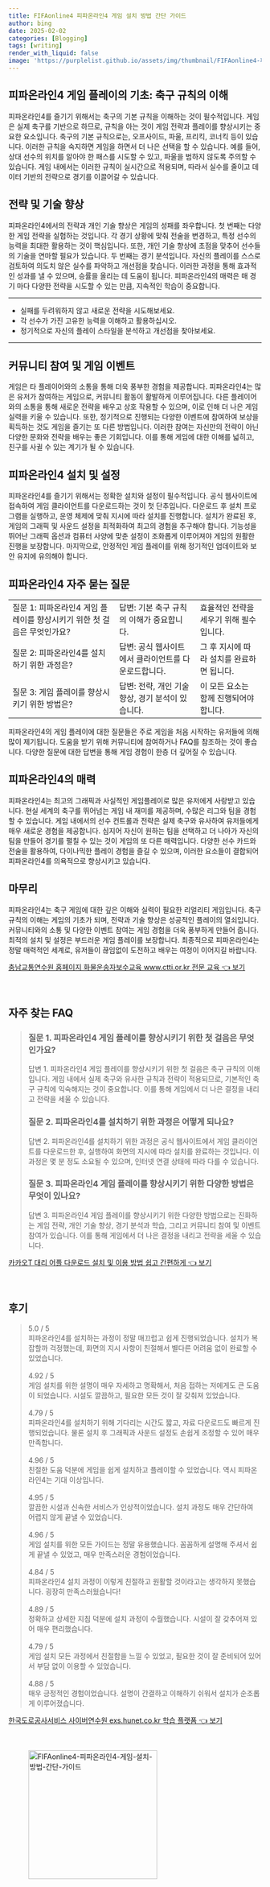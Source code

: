 ```yaml
---
title: FIFAonline4 피파온라인4 게임 설치 방법 간단 가이드
author: bing
date: 2025-02-02
categories: [Blogging]
tags: [writing]
render_with_liquid: false
image: 'https://purplelist.github.io/assets/img/thumbnail/FIFAonline4-피파온라인4-게임-설치-방법-간단-가이드.webp'
---
```



<h2 id='축구 규칙의 이해'>피파온라인4 게임 플레이의 기초: 축구 규칙의 이해</h2>

<p>피파온라인4를 즐기기 위해서는 축구의 기본 규칙을 이해하는 것이 필수적입니다. 게임은 실제 축구를 기반으로 하므로, 규칙을 아는 것이 게임 전략과 플레이를 향상시키는 중요한 요소입니다. 축구의 기본 규칙으로는, 오프사이드, 파울, 프리킥, 코너킥 등이 있습니다. 이러한 규칙을 숙지하면 게임을 하면서 더 나은 선택을 할 수 있습니다. 예를 들어, 상대 선수의 위치를 알아야 한 패스를 시도할 수 있고, 파울을 범하지 않도록 주의할 수 있습니다. 게임 내에서는 이러한 규칙이 실시간으로 적용되며, 따라서 실수를 줄이고 데이터 기반의 전략으로 경기를 이끌어갈 수 있습니다.</p>

<h2 id='전략 및 기술 향상'>전략 및 기술 향상</h2>

<p>피파온라인4에서의 전략과 개인 기술 향상은 게임의 성패를 좌우합니다. 첫 번째는 다양한 게임 전략을 실험하는 것입니다. 각 경기 상황에 맞춰 전술을 변경하고, 특정 선수의 능력을 최대한 활용하는 것이 핵심입니다. 또한, 개인 기술 향상에 초점을 맞추어 선수들의 기술을 연마할 필요가 있습니다. 두 번째는 경기 분석입니다. 자신의 플레이를 스스로 검토하여 의도치 않은 실수를 파악하고 개선점을 찾습니다. 이러한 과정을 통해 효과적인 성과를 낼 수 있으며, 승률을 올리는 데 도움이 됩니다. 피파온라인4의 매력은 매 경기 마다 다양한 전략을 시도할 수 있는 만큼, 지속적인 학습이 중요합니다.</p>

<hr />

<ul>
    <li>실패를 두려워하지 않고 새로운 전략을 시도해보세요.</li>
    <li>각 선수가 가진 고유한 능력을 이해하고 활용하십시오.</li>
    <li>정기적으로 자신의 플레이 스타일을 분석하고 개선점을 찾아보세요.</li>
</ul>

<hr />

<h2 id='커뮤니티 참여 및 이벤트'>커뮤니티 참여 및 게임 이벤트</h2>

<p>게임은 타 플레이어와의 소통을 통해 더욱 풍부한 경험을 제공합니다. 피파온라인4는 많은 유저가 참여하는 게임으로, 커뮤니티 활동이 활발하게 이루어집니다. 다른 플레이어와의 소통을 통해 새로운 전략을 배우고  상호 작용할 수 있으며, 이로 인해 더 나은 게임 실력을 키울 수 있습니다. 또한, 정기적으로 진행되는 다양한 이벤트에 참여하여 보상을 획득하는 것도 게임을 즐기는 또 다른 방법입니다. 이러한 참여는 자신만의 전략이 아닌 다양한 문화와 전략을 배우는 좋은 기회입니다. 이를 통해 게임에 대한 이해를 넓히고, 친구를 사귈 수 있는 계기가 될 수 있습니다.</p>

<h2 id='피파온라인4 설치 및 설정'>피파온라인4 설치 및 설정</h2>

<p>피파온라인4를 즐기기 위해서는 정확한 설치와 설정이 필수적입니다. 공식 웹사이트에 접속하여 게임 클라이언트를 다운로드하는 것이 첫 단추입니다. 다운로드 후 설치 프로그램을 실행하고, 운영 체제에 맞춰 지시에 따라 설치를 진행합니다. 설치가 완료된 후, 게임의 그래픽 및 사운드 설정을 최적화하여 최고의 경험을 추구해야 합니다. 기능성을 뛰어난 그래픽 옵션과 컴퓨터 사양에 맞춘 설정이 조화롭게 이루어져야 게임의 원활한 진행을 보장합니다. 마지막으로, 안정적인 게임 플레이를 위해 정기적인 업데이트와 보안 유지에 유의해야 합니다.</p>

<h2 id='게임 플레이 질문 답변'>피파온라인4 자주 묻는 질문</h2>

<table>
    <tr>
        <td>질문 1: 피파온라인4 게임 플레이를 향상시키기 위한 첫 걸음은 무엇인가요?</td>
        <td>답변: 기본 축구 규칙의 이해가 중요합니다.</td>
        <td>효율적인 전략을 세우기 위해 필수입니다.</td>
    </tr>
    <tr>
        <td>질문 2: 피파온라인4를 설치하기 위한 과정은?</td>
        <td>답변: 공식 웹사이트에서 클라이언트를 다운로드합니다.</td>
        <td>그 후 지시에 따라 설치를 완료하면 됩니다.</td>
    </tr>
    <tr>
        <td>질문 3: 게임 플레이를 향상시키기 위한 방법은?</td>
        <td>답변: 전략, 개인 기술 향상, 경기 분석이 있습니다.</td>
        <td>이 모든 요소는 함께 진행되어야 합니다.</td>
    </tr>
</table>

<p>피파온라인4의 게임 플레이에 대한 질문들은 주로 게임을 처음 시작하는 유저들에 의해 많이 제기됩니다. 도움을 받기 위해 커뮤니티에 참여하거나 FAQ를 참조하는 것이 좋습니다. 다양한 질문에 대한 답변을 통해 게임 경험이 한층 더 깊어질 수 있습니다.</p>

<h2 id='피파온라인4의 매력'>피파온라인4의 매력</h2>

<p>피파온라인4는 최고의 그래픽과 사실적인 게임플레이로 많은 유저에게 사랑받고 있습니다. 현실 세계의 축구를 뛰어넘는 게임 내 재미를 제공하며, 수많은 리그와 팀을 경험할 수 있습니다. 게임 내에서의 선수 컨트롤과 전략은 실제 축구와 유사하여 유저들에게 매우 새로운 경험을 제공합니다. 심지어 자신이 원하는 팀을 선택하고 더 나아가 자신의 팀을 만들어 경기를 펼칠 수 있는 것이 게임의 또 다른 매력입니다. 다양한 선수 카드와 전술을 활용하여, 다이나믹한 플레이 경험을 즐길 수 있으며, 이러한 요소들이 결합되어 피파온라인4를 의욕적으로 향상시키고 있습니다.</p>

<h2 id='마무리'>마무리</h2>

<p>피파온라인4는 축구 게임에 대한 깊은 이해와 실력이 필요한 리얼리티 게임입니다. 축구 규칙의 이해는 게임의 기초가 되며, 전략과 기술 향상은 성공적인 플레이의 열쇠입니다. 커뮤니티와의 소통 및 다양한 이벤트 참여는 게임 경험을 더욱 풍부하게 만들어 줍니다. 최적의 설치 및 설정은 부드러운 게임 플레이를 보장합니다. 최종적으로 피파온라인4는 정말 매력적인 세계로, 유저들이 끊임없이 도전하고 배우는 여정이 이어지길 바랍니다.</p>


<p><a class="click-button" title="충남교통연수원 홈페이지 화물운송자보수교육 www.ctti.or.kr 전문 교육" href="https://purplelist.github.io/posts/%EC%B6%A9%EB%82%A8%EA%B5%90%ED%86%B5%EC%97%B0%EC%88%98%EC%9B%90-%ED%99%88%ED%8E%98%EC%9D%B4%EC%A7%80-%ED%99%94%EB%AC%BC%EC%9A%B4%EC%86%A1%EC%9E%90%EB%B3%B4%EC%88%98%EA%B5%90%EC%9C%A1-www.ctti.or.kr-%EC%A0%84%EB%AC%B8-%EA%B5%90%EC%9C%A1/" rel="dofollow">충남교통연수원 홈페이지 화물운송자보수교육 www.ctti.or.kr 전문 교육 👈 보기</a></p><br>
<h2 id='자주_찾는_FAQ'>자주 찾는 FAQ</h2>
<div itemscope="" itemtype="https://schema.org/FAQPage">
<blockquote>
<div itemscope="" itemprop="mainEntity" itemtype="https://schema.org/Question">
<h3 itemprop="name">질문 1. 피파온라인4 게임 플레이를 향상시키기 위한 첫 걸음은 무엇인가요?</h3>
<div itemscope="" itemprop="acceptedAnswer" itemtype="https://schema.org/Answer">
<span itemprop="text">
<p>답변 1. 피파온라인4 게임 플레이를 향상시키기 위한 첫 걸음은 축구 규칙의 이해입니다. 게임 내에서 실제 축구와 유사한 규칙과 전략이 적용되므로, 기본적인 축구 규칙에 익숙해지는 것이 중요합니다. 이를 통해 게임에서 더 나은 결정을 내리고 전략을 세울 수 있습니다.</p>
</span>
</div>
</div>
<div itemscope="" itemprop="mainEntity" itemtype="https://schema.org/Question">
<h3 itemprop="name">질문 2. 피파온라인4를 설치하기 위한 과정은 어떻게 되나요?</h3>
<div itemscope="" itemprop="acceptedAnswer" itemtype="https://schema.org/Answer">
<span itemprop="text">
<p>답변 2. 피파온라인4를 설치하기 위한 과정은 공식 웹사이트에서 게임 클라이언트를 다운로드한 후, 실행하여 화면의 지시에 따라 설치를 완료하는 것입니다. 이 과정은 몇 분 정도 소요될 수 있으며, 인터넷 연결 상태에 따라 다를 수 있습니다.</p>
</span>
</div>
</div>
<div itemscope="" itemprop="mainEntity" itemtype="https://schema.org/Question">
<h3 itemprop="name">질문 3. 피파온라인4 게임 플레이를 향상시키기 위한 다양한 방법은 무엇이 있나요?</h3>
<div itemscope="" itemprop="acceptedAnswer" itemtype="https://schema.org/Answer">
<span itemprop="text">
<p>답변 3. 피파온라인4 게임 플레이를 향상시키기 위한 다양한 방법으로는 진화하는 게임 전략, 개인 기술 향상, 경기 분석과 학습, 그리고 커뮤니티 참여 및 이벤트 참여가 있습니다. 이를 통해 게임에서 더 나은 결정을 내리고 전략을 세울 수 있습니다.</p>
</span>
</div>
</div>
</blockquote>
</div>
<p><a class="click-button" title="카카오T 대리 어플 다운로드 설치 및 이용 방법 쉽고 간편하게" href="https://purplelist.github.io/posts/%EC%B9%B4%EC%B9%B4%EC%98%A4T-%EB%8C%80%EB%A6%AC-%EC%96%B4%ED%94%8C-%EB%8B%A4%EC%9A%B4%EB%A1%9C%EB%93%9C-%EC%84%A4%EC%B9%98-%EB%B0%8F-%EC%9D%B4%EC%9A%A9-%EB%B0%A9%EB%B2%95-%EC%89%BD%EA%B3%A0-%EA%B0%84%ED%8E%B8%ED%95%98%EA%B2%8C/" rel="dofollow">카카오T 대리 어플 다운로드 설치 및 이용 방법 쉽고 간편하게 👈 보기</a></p><br>
<h2 id='후기'>후기</h2>
<div itemscope itemtype="https://schema.org/Product">
  <blockquote>
  <div itemprop="review" itemscope itemtype="https://schema.org/Review">
      <div itemprop="reviewRating" itemscope itemtype="https://schema.org/Rating"> <span itemprop="ratingValue">5.0</span> / <span itemprop="bestRating">5</span> </div>
      <span itemprop="reviewBody">피파온라인4를 설치하는 과정이 정말 매끄럽고 쉽게 진행되었습니다. 설치가 복잡할까 걱정했는데, 화면의 지시 사항이 친절해서 별다른 어려움 없이 완료할 수 있었습니다.</span>
  </div>
  <br>
  <div itemprop="review" itemscope itemtype="https://schema.org/Review">
      <div itemprop="reviewRating" itemscope itemtype="https://schema.org/Rating"> <span itemprop="ratingValue">4.92</span> / <span itemprop="bestRating">5</span> </div>
      <span itemprop="reviewBody">게임 설치를 위한 설명이 매우 자세하고 명확해서, 처음 접하는 저에게도 큰 도움이 되었습니다. 시설도 깔끔하고, 필요한 모든 것이 잘 갖춰져 있었습니다.</span>
  </div>
  <br>
  <div itemprop="review" itemscope itemtype="https://schema.org/Review">
      <div itemprop="reviewRating" itemscope itemtype="https://schema.org/Rating"> <span itemprop="ratingValue">4.79</span> / <span itemprop="bestRating">5</span> </div>
      <span itemprop="reviewBody">피파온라인4를 설치하기 위해 기다리는 시간도 짧고, 자료 다운로드도 빠르게 진행되었습니다. 물론 설치 후 그래픽과 사운드 설정도 손쉽게 조정할 수 있어 매우 만족합니다.</span>
  </div>
  <br>
  <div itemprop="review" itemscope itemtype="https://schema.org/Review">
      <div itemprop="reviewRating" itemscope itemtype="https://schema.org/Rating"> <span itemprop="ratingValue">4.96</span> / <span itemprop="bestRating">5</span> </div>
      <span itemprop="reviewBody">친절한 도움 덕분에 게임을 쉽게 설치하고 플레이할 수 있었습니다. 역시 피파온라인4는 기대 이상입니다. </span>
  </div>
  <br>
  <div itemprop="review" itemscope itemtype="https://schema.org/Review">
      <div itemprop="reviewRating" itemscope itemtype="https://schema.org/Rating"> <span itemprop="ratingValue">4.95</span> / <span itemprop="bestRating">5</span> </div>
      <span itemprop="reviewBody">깔끔한 시설과 신속한 서비스가 인상적이었습니다. 설치 과정도 매우 간단하여 어렵지 않게 끝낼 수 있었습니다.</span>
  </div>
  <br>
  <div itemprop="review" itemscope itemtype="https://schema.org/Review">
      <div itemprop="reviewRating" itemscope itemtype="https://schema.org/Rating"> <span itemprop="ratingValue">4.96</span> / <span itemprop="bestRating">5</span> </div>
      <span itemprop="reviewBody">게임 설치를 위한 모든 가이드는 정말 유용했습니다. 꼼꼼하게 설명해 주셔서 쉽게 끝낼 수 있었고, 매우 만족스러운 경험이었습니다.</span>
  </div>
  <br>
  <div itemprop="review" itemscope itemtype="https://schema.org/Review">
      <div itemprop="reviewRating" itemscope itemtype="https://schema.org/Rating"> <span itemprop="ratingValue">4.84</span> / <span itemprop="bestRating">5</span> </div>
      <span itemprop="reviewBody">피파온라인4 설치 과정이 이렇게 친절하고 원활할 것이라고는 생각하지 못했습니다. 굉장히 만족스러웠습니다!</span>
  </div>
  <br>
  <div itemprop="review" itemscope itemtype="https://schema.org/Review">
      <div itemprop="reviewRating" itemscope itemtype="https://schema.org/Rating"> <span itemprop="ratingValue">4.89</span> / <span itemprop="bestRating">5</span> </div>
      <span itemprop="reviewBody">정확하고 상세한 지침 덕분에 설치 과정이 수월했습니다. 시설이 잘 갖추어져 있어 매우 편리했습니다.</span>
  </div>
  <br>
  <div itemprop="review" itemscope itemtype="https://schema.org/Review">
      <div itemprop="reviewRating" itemscope itemtype="https://schema.org/Rating"> <span itemprop="ratingValue">4.79</span> / <span itemprop="bestRating">5</span> </div>
      <span itemprop="reviewBody">게임 설치 모든 과정에서 친절함을 느낄 수 있었고, 필요한 것이 잘 준비되어 있어서 부담 없이 이용할 수 있었습니다.</span>
  </div>
  <br>
  <div itemprop="review" itemscope itemtype="https://schema.org/Review">
      <div itemprop="reviewRating" itemscope itemtype="https://schema.org/Rating"> <span itemprop="ratingValue">4.88</span> / <span itemprop="bestRating">5</span> </div>
      <span itemprop="reviewBody">매우 긍정적인 경험이었습니다. 설명이 간결하고 이해하기 쉬워서 설치가 순조롭게 이루어졌습니다.</span>
  </div>
  </blockquote>
</div>
<p><a class="click-button" title="한국도로공사서비스 사이버연수원 exs.hunet.co.kr 학습 플랫폼" href="https://purplelist.github.io/posts/%ED%95%9C%EA%B5%AD%EB%8F%84%EB%A1%9C%EA%B3%B5%EC%82%AC%EC%84%9C%EB%B9%84%EC%8A%A4-%EC%82%AC%EC%9D%B4%EB%B2%84%EC%97%B0%EC%88%98%EC%9B%90-exs.hunet.co.kr-%ED%95%99%EC%8A%B5-%ED%94%8C%EB%9E%AB%ED%8F%BC/" rel="dofollow">한국도로공사서비스 사이버연수원 exs.hunet.co.kr 학습 플랫폼 👈 보기</a></p><br>
<figure class="image"><img src="https://purplelist.github.io/assets/img/thumbnail/FIFAonline4-피파온라인4-게임-설치-방법-간단-가이드.webp" alt="FIFAonline4-피파온라인4-게임-설치-방법-간단-가이드" width="256" height="256"></figure>